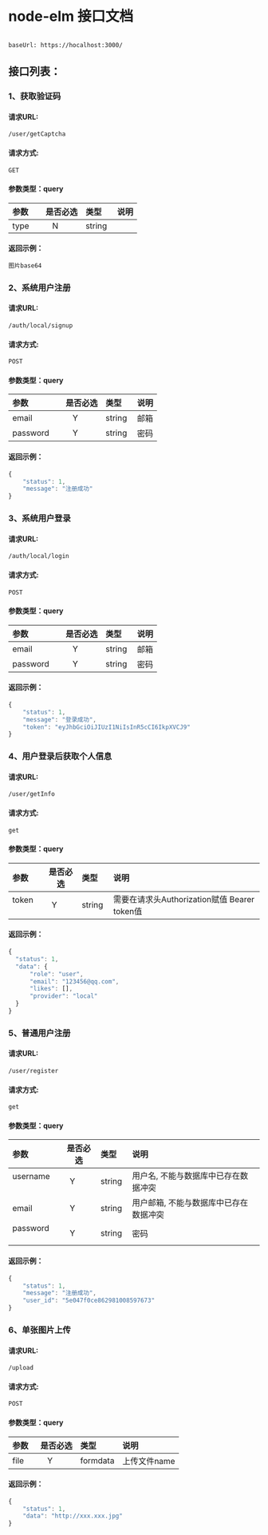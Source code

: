 # node-elm 接口文档
```

baseUrl: https://hocalhost:3000/

```


## 接口列表：

### 1、获取验证码

#### 请求URL:  
```
/user/getCaptcha
```

#### 请求方式: 
```
GET
```

#### 参数类型：query

|参数|是否必选|类型|说明|
|:-----|:-------:|:-----|:-----|
|type      |N       |string  | |

#### 返回示例：

```javascript
图片base64
```

### 2、系统用户注册

#### 请求URL:  
```
/auth/local/signup
```

#### 请求方式: 
```
POST
```

#### 参数类型：query

|参数|是否必选|类型|说明|
|:-----|:-------:|:-----|:-----|
|email      |Y       |string  | 邮箱 |
|password      |Y       |string  | 密码 |

#### 返回示例：

```javascript
{
    "status": 1,
    "message": "注册成功"
}
```

### 3、系统用户登录

#### 请求URL:  
```
/auth/local/login
```

#### 请求方式: 
```
POST
```

#### 参数类型：query

|参数|是否必选|类型|说明|
|:-----|:-------:|:-----|:-----|
|email      |Y       |string  | 邮箱 |
|password      |Y       |string  | 密码 |

#### 返回示例：

```javascript
{
    "status": 1,
    "message": "登录成功",
    "token": "eyJhbGciOiJIUzI1NiIsInR5cCI6IkpXVCJ9"
}
```

### 4、用户登录后获取个人信息

#### 请求URL:  
```
/user/getInfo
```

#### 请求方式: 
```
get
```

#### 参数类型：query

|参数|是否必选|类型|说明|
|:-----|:-------:|:-----|:-----|
|token      |Y       |string  | 需要在请求头Authorization赋值 Bearer token值 |

#### 返回示例：

```javascript
{
  "status": 1,
  "data": {
      "role": "user",
      "email": "123456@qq.com",
      "likes": [],
      "provider": "local"
  }
}
```

### 5、普通用户注册

#### 请求URL:  
```
/user/register
```

#### 请求方式: 
```
get
```

#### 参数类型：query

|参数|是否必选|类型|说明|
|:-----|:-------:|:-----|:-----|
|username      |Y       |string  | 用户名, 不能与数据库中已存在数据冲突|
|email      |Y       |string  | 用户邮箱, 不能与数据库中已存在数据冲突 |
|password      |Y       |string  | 密码 |

#### 返回示例：

```javascript
{
    "status": 1,
    "message": "注册成功",
    "user_id": "5e047f0ce862981008597673"
}
```

### 6、单张图片上传

#### 请求URL:  
```
/upload
```

#### 请求方式: 
```
POST
```

#### 参数类型：query

|参数|是否必选|类型|说明|
|:-----|:-------:|:-----|:-----|
|file      |Y       |formdata | 上传文件name|

#### 返回示例：

```javascript
{
    "status": 1,
    "data": "http://xxx.xxx.jpg"
}
```